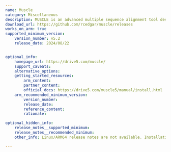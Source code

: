 ```yaml
---
name: Muscle
category: Miscellaneous
description: MUSCLE is an advanced multiple sequence alignment tool designed for high accuracy and speed in aligning nucleotide or protein sequences, widely used in bioinformatics for evolutionary and structural analysis.
download_url: https://github.com/rcedgar/muscle/releases
works_on_arm: true
supported_minimum_version:
    version_number: v5.2
    release_date: 2024/08/22


optional_info:
    homepage_url: https://drive5.com/muscle/
    support_caveats:
    alternative_options:
    getting_started_resources:
        arm_content: 
        partner_content: 
        official_docs: https://drive5.com/muscle5/manual/install.html
    arm_recommended_minimum_version:
        version_number:
        release_date:
        reference_content:
        rationale: 

optional_hidden_info:
    release_notes__supported_minimum: 
    release_notes__recommended_minimum:
    other_info: Linux/ARM64 release notes are not available. Installation and testing are done using tar archive [v5.2](https://github.com/rcedgar/muscle/releases/tag/v5.2). 

---
```

